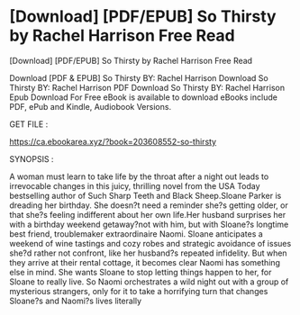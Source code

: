 # [Download] [PDF/EPUB] So Thirsty by Rachel   Harrison Free Read
[Download] [PDF/EPUB] So Thirsty by Rachel   Harrison Free Read

Download [PDF & EPUB] So Thirsty BY: Rachel   Harrison Download So Thirsty BY: Rachel   Harrison PDF Download So Thirsty BY: Rachel   Harrison Epub Download For Free eBook is available to download eBooks include PDF, ePub and Kindle, Audiobook Versions.

GET FILE :

https://ca.ebookarea.xyz/?book=203608552-so-thirsty

SYNOPSIS : 

A woman must learn to take life by the throat after a night out leads to irrevocable changes in this juicy, thrilling novel from the USA Today bestselling author of Such Sharp Teeth and Black Sheep.Sloane Parker is dreading her birthday. She doesn?t need a reminder she?s getting older, or that she?s feeling indifferent about her own life.Her husband surprises her with a birthday weekend getaway?not with him, but with Sloane?s longtime best friend, troublemaker extraordinaire Naomi. Sloane anticipates a weekend of wine tastings and cozy robes and strategic avoidance of issues she?d rather not confront, like her husband?s repeated infidelity. But when they arrive at their rental cottage, it becomes clear Naomi has something else in mind. She wants Sloane to stop letting things happen to her, for Sloane to really live. So Naomi orchestrates a wild night out with a group of mysterious strangers, only for it to take a horrifying turn that changes Sloane?s and Naomi?s lives literally 
